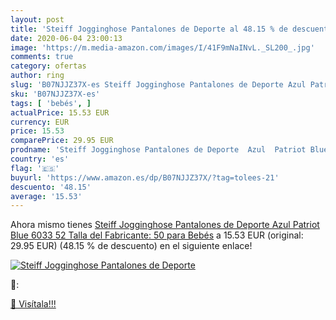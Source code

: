 ```yaml
---
layout: post
title: 'Steiff Jogginghose Pantalones de Deporte al 48.15 % de descuento'
date: 2020-06-04 23:00:13
image: 'https://m.media-amazon.com/images/I/41F9mNaINvL._SL200_.jpg'
comments: true
category: ofertas
author: ring
slug: 'B07NJJZ37X-es Steiff Jogginghose Pantalones de Deporte Azul Patriot Blue...'
sku: 'B07NJJZ37X-es'
tags: [ 'bebés', ]
actualPrice: 15.53 EUR
currency: EUR
price: 15.53
comparePrice: 29.95 EUR
prodname: 'Steiff Jogginghose Pantalones de Deporte  Azul  Patriot Blue 6033   52  Talla del Fabricante: 50  para Bebés'
country: 'es'
flag: '🇪🇸'
buyurl: 'https://www.amazon.es/dp/B07NJJZ37X/?tag=tolees-21'
descuento: '48.15'
average: '15.53'
---
```


Ahora mismo tienes [Steiff Jogginghose Pantalones de Deporte  Azul  Patriot Blue 6033   52  Talla del Fabricante: 50  para Bebés](https://www.amazon.es/dp/B07NJJZ37X/?tag=tolees-21) a 15.53 EUR (original: 29.95 EUR) (48.15 %  de descuento) en el siguiente enlace!

[![Steiff Jogginghose Pantalones de Deporte](https://m.media-amazon.com/images/I/41F9mNaINvL._SL200_.jpg)](https://www.amazon.es/dp/B07NJJZ37X/?tag=tolees-21)

🔎:


[🛒 Visítala!!!](https://www.amazon.es/dp/B07NJJZ37X/?tag=tolees-21)
